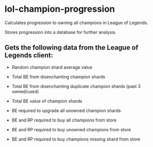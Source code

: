 # lol-champion-progression
Calculates progression to owning all champions in League of Legends.

Stores progression into a database for further analysis.

## Gets the following data from the League of Legends client:
- Random champion shard average value
- Total BE from disenchanting champion shards
- Total BE from disenchanting duplicate champion shards (past 3 owned/used)
- Total BE value of champion shards
- BE required to upgrade all unowned champion shards

- BE and RP required to buy all champions from store
- BE and RP required to buy unowned champions from store
- BE and RP required to buy champions missing shard from store
